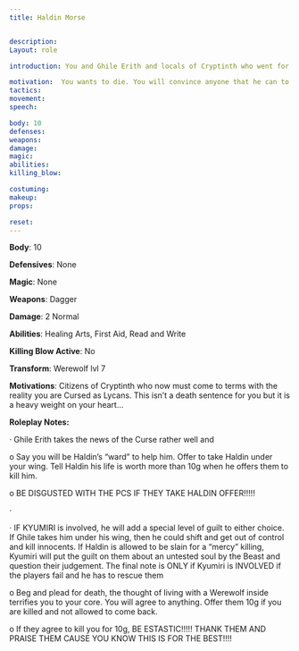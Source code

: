 ```yaml
---
title: Haldin Morse


description: 
Layout: role

introduction: You and Ghile Erith and locals of Cryptinth who went for a walk with plenty of time before Sunset. The Feral choose you as sacrifice to the Alpha. They have already bitten you and it is too late to reverse the Curse of Transformation, but you can learn to live with the Curse in the City Walls.

motivation:  You wants to die. You will convince anyone that he can to let him die and then slay him so he doesn’t become a Feral. He fears his spirit  is too weak to resist the “Call of the Beast”
tactics: 
movement:
speech:

body: 10
defenses: 
weapons: 
damage:
magic: 
abilities:
killing_blow: 

costuming: 
makeup:
props: 

reset:
---
```



**Body**: 10

**Defensives**: None

**Magic**: None

**Weapons**: Dagger

**Damage**: 2 Normal

**Abilities**: Healing Arts, First Aid, Read and Write

**Killing Blow Active**: No

**Transform**: Werewolf lvl 7

**Motivations**: Citizens of Cryptinth who now must come to terms with the reality you are Cursed as Lycans. This isn’t a death sentence for you but it is a heavy weight on your heart…

**Roleplay Notes:** 

·    Ghile Erith takes the news of the Curse rather well and 

o  Say you will be Haldin’s “ward” to help him. Offer to take Haldin under your wing. Tell Haldin his life is worth more than 10g when he offers them to kill him. 

o  BE DISGUSTED WITH THE PCS IF THEY TAKE HALDIN OFFER!!!!!

·   

·    IF KYUMIRI is involved, he will add a special level of guilt to either choice. If Ghile takes him under his wing, then he could shift and get out of control and kill innocents. If Haldin is allowed to be slain for a “mercy” killing, Kyumiri will put the guilt on them about an untested soul by the Beast and question their judgement.  The final note is ONLY if Kyumiri is INVOLVED if the players fail and he has to rescue them







o  Beg and plead for death, the thought of living with a Werewolf inside terrifies you to your core. You will agree to anything. Offer them 10g if you are killed and not allowed to come back.

o  If they agree to kill you for 10g, BE ESTASTIC!!!!! THANK THEM AND PRAISE THEM CAUSE YOU KNOW THIS IS FOR THE BEST!!!!
